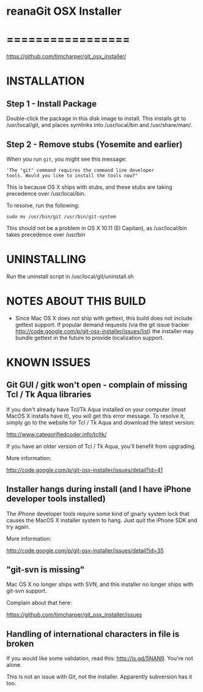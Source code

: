 # reanaGit OSX Installer
=================
=================

https://github.com/timcharper/git_osx_installer/


INSTALLATION
============

Step 1 - Install Package
------------------------
Double-click the package in this disk image to install. This installs
git to /usr/local/git, and places symlinks into /usr/local/bin and
/usr/share/man/.


Step 2 - Remove stubs (Yosemite and earlier)
--------------------------------------------
When you run `git`, you might see this message:

    'The "git" command requires the command line developer
    tools. Would you like to install the tools now?"

This is because OS X ships with stubs, and these stubs are taking
precedence over /usr/local/bin.

To resolve, run the following:

    sudo mv /usr/bin/git /usr/bin/git-system

This should not be a problem in OS X 10.11 (El Capitan), as
/usr/local/bin takes precedence over /usr/bin


UNINSTALLING
============

Run the uninstall script in /usr/local/git/uninstall.sh

NOTES ABOUT THIS BUILD
============

* Since Mac OS X does not ship with gettext, this build does not
  include gettext support. If popular demand requests (via the git
  issue tracker
  http://code.google.com/p/git-osx-installer/issues/list) the
  installer may bundle gettext in the future to provide localization
  support.

KNOWN ISSUES
============


Git GUI / gitk won't open - complain of missing Tcl / Tk Aqua libraries
-----------------------------------------------------------------------

If you don't already have Tcl/Tk Aqua installed on your computer (most
MacOS X installs have it), you will get this error message. To resolve
it, simply go to the website for Tcl / Tk Aqua and download the latest
version:

http://www.categorifiedcoder.info/tcltk/

If you have an older version of Tcl / Tk Aqua, you'll benefit from
upgrading.

More information:

http://code.google.com/p/git-osx-installer/issues/detail?id=41



Installer hangs during install (and I have iPhone developer tools installed)
----------------------------------------------------------------------------

The iPhone developer tools require some kind of gnarly system lock
that causes the MacOS X installer system to hang. Just quit the iPhone
SDK and try again.

More information:

http://code.google.com/p/git-osx-installer/issues/detail?id=35



"git-svn is missing"
--------------------
Mac OS X no longer ships with SVN, and this installer no longer ships
with git-svn support.

Complain about that here:

https://github.com/timcharper/git_osx_installer/issues

Handling of international characters in file is broken
------------------------------------------------------

If you would like some validation, read this: http://is.gd/5NAN9.
You're not alone.

This is not an issue with Git, not the installer. Apparently
subversion has it too.
